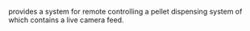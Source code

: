 
provides a system for remote controlling a pellet dispensing system of which
contains a live camera feed. 



